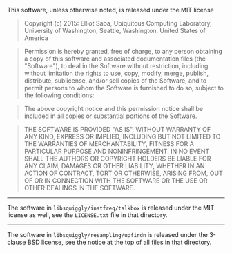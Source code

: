 This software, unless otherwise noted, is released under the MIT license

> Copyright (c) 2015: Elliot Saba, Ubiquitous Computing Laboratory,
> University of Washington, Seattle, Washington, United States of America

> Permission is hereby granted, free of charge, to any person obtaining a copy
> of this software and associated documentation files (the "Software"), to deal
> in the Software without restriction, including without limitation the rights
> to use, copy, modify, merge, publish, distribute, sublicense, and/or sell
> copies of the Software, and to permit persons to whom the Software is
> furnished to do so, subject to the following conditions:

> The above copyright notice and this permission notice shall be included in all
> copies or substantial portions of the Software.

> THE SOFTWARE IS PROVIDED "AS IS", WITHOUT WARRANTY OF ANY KIND, EXPRESS OR
> IMPLIED, INCLUDING BUT NOT LIMITED TO THE WARRANTIES OF MERCHANTABILITY,
> FITNESS FOR A PARTICULAR PURPOSE AND NONINFRINGEMENT. IN NO EVENT SHALL THE
> AUTHORS OR COPYRIGHT HOLDERS BE LIABLE FOR ANY CLAIM, DAMAGES OR OTHER
> LIABILITY, WHETHER IN AN ACTION OF CONTRACT, TORT OR OTHERWISE, ARISING FROM,
> OUT OF OR IN CONNECTION WITH THE SOFTWARE OR THE USE OR OTHER DEALINGS IN THE
> SOFTWARE.

---

The software in `libsquiggly/instfreq/talkbox` is released under the MIT license
as well, see the `LICENSE.txt` file in that directory.

---

The software in `libsquiggly/resampling/upfirdn` is released under the 3-clause
BSD license, see the notice at the top of all files in that directory.
